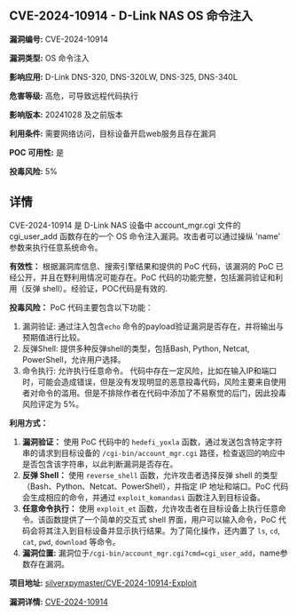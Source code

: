 ## CVE-2024-10914 - D-Link NAS OS 命令注入

**漏洞编号:** CVE-2024-10914

**漏洞类型:** OS 命令注入

**影响应用:** D-Link DNS-320, DNS-320LW, DNS-325, DNS-340L

**危害等级:** 高危，可导致远程代码执行

**影响版本:** 20241028 及之前版本

**利用条件:** 需要网络访问，目标设备开启web服务且存在漏洞

**POC 可用性:** 是

**投毒风险:** 5%

## 详情

CVE-2024-10914 是 D-Link NAS 设备中 account_mgr.cgi 文件的 cgi_user_add 函数存在的一个 OS 命令注入漏洞。攻击者可以通过操纵 'name' 参数来执行任意系统命令。

**有效性：**
根据漏洞库信息、搜索引擎结果和提供的 PoC 代码，该漏洞的 PoC 已经公开，并且在野利用情况可能存在。PoC 代码的功能完整，包括漏洞验证和利用（反弹 shell）。经验证，POC代码是有效的.

**投毒风险：**
PoC 代码主要包含以下功能：
1.  漏洞验证: 通过注入包含`echo` 命令的payload验证漏洞是否存在，并将输出与预期值进行比较。
2.  反弹Shell: 提供多种反弹shell的类型，包括Bash, Python, Netcat, PowerShell，允许用户选择。
3.  命令执行: 允许执行任意命令。
代码中存在一定风险，比如在输入IP和端口时，可能会造成错误，但是没有发现明显的恶意投毒代码，风险主要来自使用者对命令的滥用。但是不排除作者在代码中添加了不易察觉的后门，因此投毒风险评定为 5%。

**利用方式：**
1.  **漏洞验证：** 使用 PoC 代码中的 `hedefi_yoxla` 函数，通过发送包含特定字符串的请求到目标设备的 `/cgi-bin/account_mgr.cgi` 路径，检查返回的响应中是否包含该字符串，以此判断漏洞是否存在。
2.  **反弹 Shell：**  使用 `reverse_shell` 函数，允许攻击者选择反弹 shell 的类型（Bash、Python、Netcat、PowerShell），并指定 IP 地址和端口。PoC 代码会生成相应的命令，并通过 `exploit_komandasi` 函数注入到目标设备。
3.  **任意命令执行：** 使用 `exploit_et` 函数，允许攻击者在目标设备上执行任意命令。该函数提供了一个简单的交互式 shell 界面，用户可以输入命令，PoC 代码会将其注入到目标设备并显示执行结果。为了简化操作，还内置了 `ls`, `cd`, `cat`, `pwd`, `download` 等命令。
4.  **漏洞位置:** 漏洞位于`/cgi-bin/account_mgr.cgi?cmd=cgi_user_add`，name参数存在漏洞。

**项目地址:** [silverxpymaster/CVE-2024-10914-Exploit](https://github.com/silverxpymaster/CVE-2024-10914-Exploit)

**漏洞详情:** [CVE-2024-10914](https://nvd.nist.gov/vuln/detail/CVE-2024-10914)